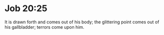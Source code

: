 # Job 20:25

It is drawn forth and comes out of his body; the glittering point comes out of his gallbladder; terrors come upon him.

